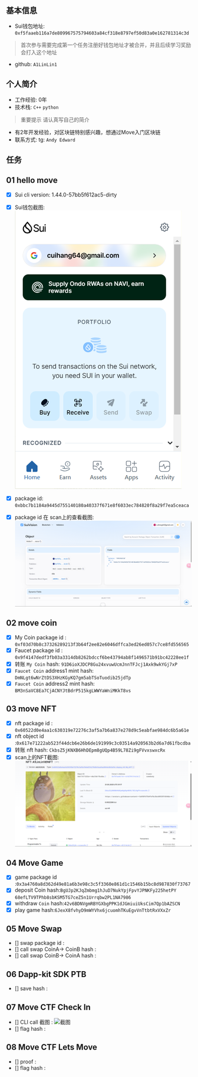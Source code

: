## 基本信息

- Sui钱包地址: `0xf5faaeb116a7de809967575794603a84cf318e8797ef50d83a0e162781314c3d`

> 首次参与需要完成第一个任务注册好钱包地址才被合并，并且后续学习奖励会打入这个地址

- github: `A1LinLin1`

## 个人简介

- 工作经验: 0年
- 技术栈:  `C++` `python`

> 重要提示 请认真写自己的简介

- 有2年开发经验，对区块链特别感兴趣，想通过Move入门区块链
- 联系方式: tg: `Andy Edward`

## 任务

## 01 hello move

- [X] Sui cli version: 1.44.0-57bb5f612ac5-dirty
- [X] Sui钱包截图: ![Sui钱包截图](./images/sui_wallet.png)
- [X] package id: `0xbbc7b1184a9445d755140180a40337f671e8f6033ec784820f8a29f7ea5ceaca`

- [X] package id 在 scan上的查看截图:![Scan截图](./images/scan.png)

## 02 move coin

- [X] My Coin package id : `0xf03d70b8c37326289213f3b64f2ee82e6046dffca3ed26ed057c7ce8fd556565`
- [X] Faucet package id : `0x9f4147dedf3fb03a3314db8262bdccf6be43794ab8f1496571b91bc42228ee1f`
- [X] 转账 `My Coin` hash: `91D6ioXJDCP8Gu24xvuwUcmJnnTFJcj1Axk9wkYGj7xP`
- [X] `Faucet Coin` address1 mint hash: `DmNLgt6wNrZtDS3XHzKGyKQ7gm5abTSoTuodib25jdTp`
- [X] `Faucet Coin` address2 mint hash: `BM3nSaVC8Ea7CjACNYJtBdrP515kgLWWYaWniMKkT8vs`

## 03 move NFT

- [X] nft package id : `0x60522d0e4aa1c630319e72276c3af5a7b6a837e278d9c5eabfae984dc6b5a61e`
- [X] nft object id :`0x617e71222ab523f44dcb6e26b6de191999c3c03514a920563b2d6a7d61fbcdba`
- [X] 转账 nft  hash: `CkbsZ5jKNXB6HhDEpm8gUQp4B59L78Zi9gFVvxswxcRx`
- [X] scan上的NFT截图:![Scan截图](./images/NFT.png)

## 04 Move Game

- [X] game package id :`0x3a4760a8d362d49e81a6b3e98c3c5f3360e861d1c1546b15bc8d987830f73767`
- [X] deposit Coin hash:`BgUJp2KJqZmbmg1hJuD7NukYpjFpvYJPNKFy225hetPY` `68efLTV9TPhb8sbKSM5TG7ceZ5n1Urrqbw2PL1NA7986`
- [X] withdraw `Coin` hash:`42v6BDNVgmRBYGXbgPPK1dJGmiuiUksCim7Qp1bAZSCN`
- [X] play game hash:`6JexX8fvhyD9mWYVhx6jcuomhTKuEgvVnTtbtRxVXxZr`

## 05 Move Swap

- [] swap package id :
- [] call swap CoinA-> CoinB  hash :
- [] call swap CoinB-> CoinA  hash :

## 06 Dapp-kit SDK PTB

- [] save hash :

## 07 Move CTF Check In

- [] CLI call 截图 : ![截图](./images/你的图片地址)
- [] flag hash :

## 08 Move CTF Lets Move

- [] proof :
- [] flag hash :
